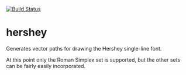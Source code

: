 [![Build Status](https://travis-ci.org/bjnortier/hershey.png?branch=master)](https://travis-ci.org/bjnortier/hershey)

hershey
=======

Generates vector paths for drawing the Hershey single-line font.

At this point only the Roman Simplex set is supported, but the other sets
can be fairly easily incorporated.
